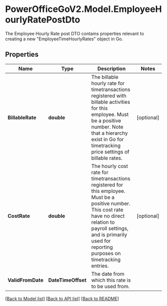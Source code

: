 # PowerOfficeGoV2.Model.EmployeeHourlyRatePostDto
The Employee Hourly Rate post DTO contains properties relevant to creating a new \"EmployeeTimeHourlyRates\" object in Go.

## Properties

Name | Type | Description | Notes
------------ | ------------- | ------------- | -------------
**BillableRate** | **double** | The billable hourly rate for timetransactions registered with billable activities for this employee.  Must be a positive number.  Note that a hierarchy exist in Go for timetracking price settings of billable rates. | [optional] 
**CostRate** | **double** | The hourly cost rate for timetransactions registered for this employee.  Must be a positive number.  This cost rate have no direct relation to payroll settings, and is primarily used for reporting purposes on timetracking entries. | [optional] 
**ValidFromDate** | **DateTimeOffset** | The date from which this rate is to be used from. | 

[[Back to Model list]](../../README.md#documentation-for-models) [[Back to API list]](../../README.md#documentation-for-api-endpoints) [[Back to README]](../../README.md)

